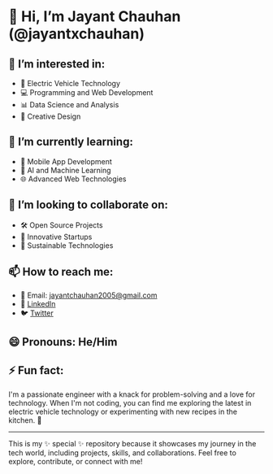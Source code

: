 # 👋 Hi, I’m Jayant Chauhan (@jayantxchauhan)

## 👀 I’m interested in:
- 🚗 Electric Vehicle Technology
- 💻 Programming and Web Development
- 📊 Data Science and Analysis
- 🎨 Creative Design

## 🌱 I’m currently learning:
- 📱 Mobile App Development
- 🧠 AI and Machine Learning
- 🌐 Advanced Web Technologies

## 💞️ I’m looking to collaborate on:
- 🛠️ Open Source Projects
- 🌟 Innovative Startups
- 🔋 Sustainable Technologies

## 📫 How to reach me:
- 📧 Email: jayantchauhan2005@gmail.com
- 🔗 [LinkedIn](https://www.linkedin.com/in/jayantxchauhan)
- 🐦 [Twitter](https://x.com/jayant_chauhan3)

## 😄 Pronouns: He/Him

## ⚡ Fun fact:
I'm a passionate engineer with a knack for problem-solving and a love for technology.
When I'm not coding, you can find me exploring the latest in electric vehicle technology or experimenting with new recipes in the kitchen. 🍲

---

This is my ✨ special ✨ repository because it showcases my journey in the tech world, including projects, skills, and collaborations. 
Feel free to explore, contribute, or connect with me!

